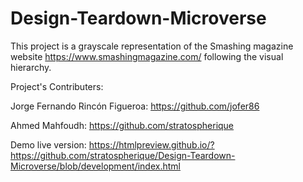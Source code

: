 # Design-Teardown-Microverse

This project is a grayscale representation of the Smashing magazine website https://www.smashingmagazine.com/ following the visual hierarchy.

Project's Contributers:

Jorge Fernando Rincón Figueroa: https://github.com/jofer86

Ahmed Mahfoudh: https://github.com/stratospherique

Demo live version: https://htmlpreview.github.io/?https://github.com/stratospherique/Design-Teardown-Microverse/blob/development/index.html